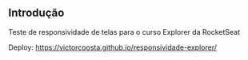 ## Introdução 

Teste de responsividade de telas para o curso Explorer da RocketSeat

Deploy: <a href="https://victorcoosta.github.io/responsividade-explorer/">https://victorcoosta.github.io/responsividade-explorer/</a>
